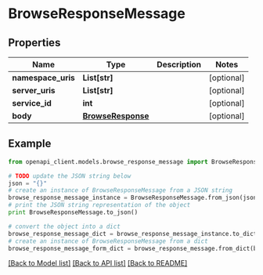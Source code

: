 # BrowseResponseMessage


## Properties
Name | Type | Description | Notes
------------ | ------------- | ------------- | -------------
**namespace_uris** | **List[str]** |  | [optional] 
**server_uris** | **List[str]** |  | [optional] 
**service_id** | **int** |  | [optional] 
**body** | [**BrowseResponse**](BrowseResponse.md) |  | [optional] 

## Example

```python
from openapi_client.models.browse_response_message import BrowseResponseMessage

# TODO update the JSON string below
json = "{}"
# create an instance of BrowseResponseMessage from a JSON string
browse_response_message_instance = BrowseResponseMessage.from_json(json)
# print the JSON string representation of the object
print BrowseResponseMessage.to_json()

# convert the object into a dict
browse_response_message_dict = browse_response_message_instance.to_dict()
# create an instance of BrowseResponseMessage from a dict
browse_response_message_form_dict = browse_response_message.from_dict(browse_response_message_dict)
```
[[Back to Model list]](../README.md#documentation-for-models) [[Back to API list]](../README.md#documentation-for-api-endpoints) [[Back to README]](../README.md)


